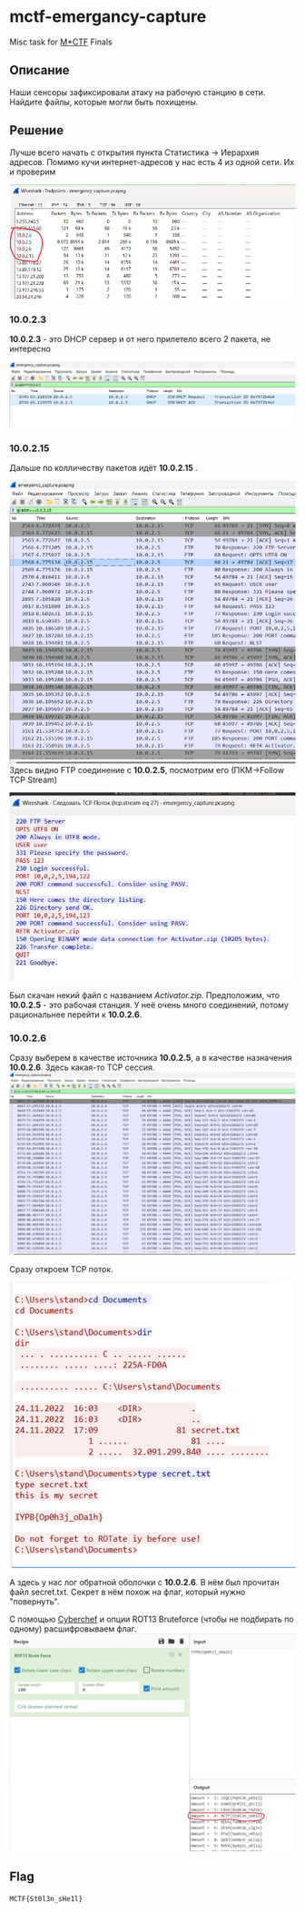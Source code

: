 # mctf-emergancy-capture
Misc task for [M*CTF](https://mctf.mtuci.ru) Finals 

## Описание
Наши сенсоры зафиксировали атаку на рабочую станцию в сети. 
Найдите файлы, которые могли быть похищены.

## Решение
Лучше всего начать с открытия пункта Статистика -> Иерархия адресов.
Помимо кучи интернет-адресов у нас есть 4 из одной сети. Их и проверим

![image](/images/addrs.png)

### 10.0.2.3
**10.0.2.3** - это DHCP сервер и от него прилетело всего 2 пакета, не интересно

![image](/images/10_0_2_3.png)

### 10.0.2.15
Дальше по колличеству пакетов идёт **10.0.2.15** . 

![image](/images/10_0_2_15.png)
Здесь видно FTP соединение с **10.0.2.5**, посмотрим его (ПКМ->Follow TCP Stream)

![image](images/ftp_stream.png)

Был скачан некий файл с названием *Activator.zip*. Предположим, что **10.0.2.5** - это рабочая станция. У неё очень много соединений, потому рациональнее перейти к **10.0.2.6**.

### 10.0.2.6
Сразу выберем в качестве источника **10.0.2.5**, a в качестве назначения **10.0.2.6**. Здесь какая-то TCP сессия.
![image](/images/10_0_2_6.png)

Сразу откроем TCP поток. 

![image](/images/shell_log.png)

А здесь у нас лог обратной оболочки с **10.0.2.6**. В нём был прочитан файл secret.txt. Секрет в нём похож на флаг, который нужно "повернуть".

С помощью [Cyberchef](https://gchq.github.io/CyberChef/) и опции ROT13 Bruteforce (чтобы не подбирать по одному) расшифровываем флаг.
![image](/images/rot.png)

## Flag 
```
MCTF{St0l3n_sHe1l}
```
